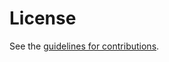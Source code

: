 # License

See the
[guidelines for contributions](https://github.com/yaroslavros/oauth-dpop-rt/blob/main/CONTRIBUTING.md).

